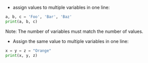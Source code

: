- assign values to multiple variables in one line:
```Python
a, b, c = 'Foo', 'Bar', 'Baz'
print(a, b, c)
```
Note: The number of variables must match the number of values.

- Assign the same value to multiple variables in one line:
```Python
x = y = z = "Orange"
print(x, y, z)
```